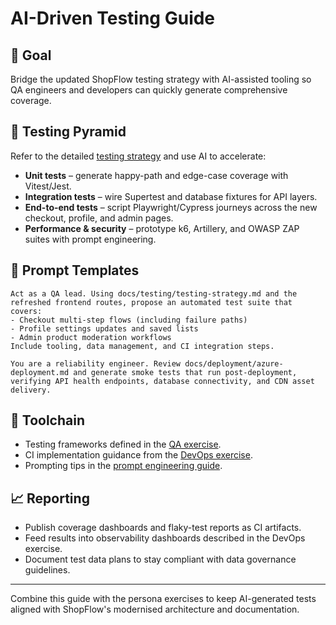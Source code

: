 # AI-Driven Testing Guide

## 🎯 Goal

Bridge the updated ShopFlow testing strategy with AI-assisted tooling so QA engineers and developers can quickly generate comprehensive coverage.

## 🧪 Testing Pyramid

Refer to the detailed [testing strategy](./testing/testing-strategy.md) and use AI to accelerate:

- **Unit tests** – generate happy-path and edge-case coverage with Vitest/Jest.
- **Integration tests** – wire Supertest and database fixtures for API layers.
- **End-to-end tests** – script Playwright/Cypress journeys across the new checkout, profile, and admin pages.
- **Performance & security** – prototype k6, Artillery, and OWASP ZAP suites with prompt engineering.

## 🤖 Prompt Templates

```text
Act as a QA lead. Using docs/testing/testing-strategy.md and the refreshed frontend routes, propose an automated test suite that covers:
- Checkout multi-step flows (including failure paths)
- Profile settings updates and saved lists
- Admin product moderation workflows
Include tooling, data management, and CI integration steps.
```

```text
You are a reliability engineer. Review docs/deployment/azure-deployment.md and generate smoke tests that run post-deployment, verifying API health endpoints, database connectivity, and CDN asset delivery.
```

## 🧰 Toolchain

- Testing frameworks defined in the [QA exercise](../personas/qa/exercise-1-testing-strategy.md).
- CI implementation guidance from the [DevOps exercise](../personas/devops/exercise-1-ci-cd-pipeline.md).
- Prompting tips in the [prompt engineering guide](./prompting-guide.md).

## 📈 Reporting

- Publish coverage dashboards and flaky-test reports as CI artifacts.
- Feed results into observability dashboards described in the DevOps exercise.
- Document test data plans to stay compliant with data governance guidelines.

---

Combine this guide with the persona exercises to keep AI-generated tests aligned with ShopFlow's modernised architecture and documentation.

